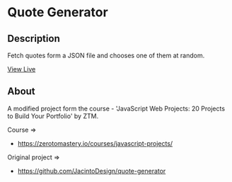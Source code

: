# Quote Generator

## Description

Fetch quotes form a JSON file and chooses one of them at random.

[View Live](https://dsdaksh.github.io/quote-generator/)

## About

A modified project form the course - 'JavaScript Web Projects: 20 Projects to Build Your Portfolio' by ZTM.

Course =>

- https://zerotomastery.io/courses/javascript-projects/

Original project =>

- https://github.com/JacintoDesign/quote-generator
